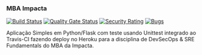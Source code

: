  ### MBA Impacta 

[![Build Status](https://app.travis-ci.com/Rafyy2102/devopslab-es21.svg?branch=main)](https://app.travis-ci.com/Rafyy2102/devopslab-es21) [![Quality Gate Status](https://sonarcloud.io/api/project_badges/measure?project=labdevops21&metric=alert_status)](https://sonarcloud.io/summary/new_code?id=labdevops21) 
[![Security Rating](https://sonarcloud.io/api/project_badges/measure?project=labdevops21&metric=security_rating)](https://sonarcloud.io/summary/new_code?id=labdevops21)
[![Bugs](https://sonarcloud.io/api/project_badges/measure?project=labdevops21&metric=bugs)](https://sonarcloud.io/summary/new_code?id=labdevops21)

 Aplicação Simples em Python/Flask com teste usando Unittest integrado ao Travis-CI fazendo deploy no Heroku para a disciplina de DevSecOps & SRE Fundamentals do MBA da Impacta. 